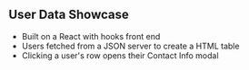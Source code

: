 ## User Data Showcase
- Built on a React with hooks front end
- Users fetched from a JSON server to create a HTML table
- Clicking a user's row opens their Contact Info modal